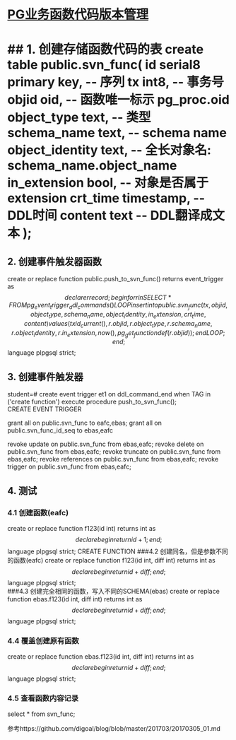 # [PG业务函数代码版本管理](http://note.youdao.com/noteshare?id=4dddacb3ddb3018255d611e60a13a5bb&sub=4797C4FE3E81416AB3C4A2B8133CB009)
<h1>
## 1. 创建存储函数代码的表
create table public.svn_func(  
  id serial8 primary key,  -- 序列  
  tx int8, -- 事务号  
  objid oid, -- 函数唯一标示 pg_proc.oid  
  object_type text, -- 类型  
  schema_name text, -- schema name  
  object_identity text, -- 全长对象名: schema_name.object_name  
  in_extension bool, -- 对象是否属于extension  
  crt_time timestamp, -- DDL时间  
  content text  -- DDL翻译成文本  
);  


## 2. 创建事件触发器函数
create or replace function public.push_to_svn_func() returns event_trigger as $$  
declare  
  r record;  
begin  
  for r in SELECT * FROM pg_event_trigger_ddl_commands() LOOP  
    insert into public.svn_func(tx, objid, object_type, schema_name, object_identity, in_extension, crt_time, content)  
      values   
       (  
          txid_current(),  
	  r.objid,   
          r.object_type,  
          r.schema_name,  
          r.object_identity,  
          r.in_extension,  
          now(),  
          pg_get_functiondef(r.objid)  
	);  
  end LOOP;  
end;  
$$ language plpgsql strict;  


## 3. 创建事件触发器
student=# create event trigger et1 on ddl_command_end  when TAG in ('create function') execute procedure push_to_svn_func();  
CREATE EVENT TRIGGER

grant all on public.svn_func to eafc,ebas;
grant all on public.svn_func_id_seq to ebas,eafc

revoke update on public.svn_func from ebas,eafc;
revoke delete on public.svn_func from ebas,eafc;
revoke truncate on public.svn_func from ebas,eafc;
revoke references on public.svn_func from ebas,eafc;
revoke trigger on public.svn_func from ebas,eafc;


## 4. 测试
### 4.1 创建函数(eafc)
create or replace function f123(id int) returns int as $$                                                           
declare  
begin  
return id+1;  
end;  
$$ language plpgsql strict; 
CREATE FUNCTION
###4.2 创建同名，但是参数不同的函数(eafc)
create or replace function f123(id int, diff int) returns int as $$  
declare  
begin  
return id+diff;  
end;  
$$ language plpgsql strict;  
###4.3 创建完全相同的函数，写入不同的SCHEMA(ebas)
create or replace function ebas.f123(id int, diff int) returns int as $$  
declare  
begin  
return id+diff;  
end;  
$$ language plpgsql strict;  
### 4.4 覆盖创建原有函数
create or replace function ebas.f123(id int, diff int) returns int as $$  
declare  
begin  
return id+diff;  
end;  
$$ language plpgsql strict;
### 4.5 查看函数内容记录
select * from svn_func;

参考https://github.com/digoal/blog/blob/master/201703/20170305_01.md
